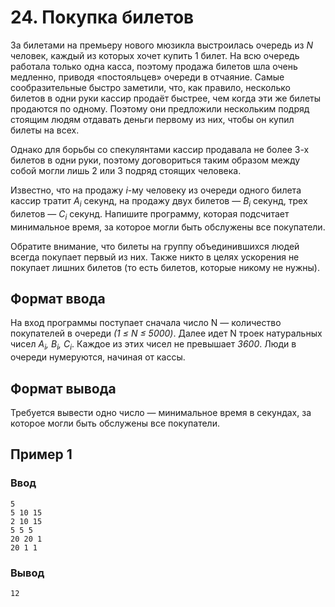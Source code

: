 # 24. Покупка билетов

За билетами на премьеру нового мюзикла выстроилась очередь из _N_ человек, каждый из которых хочет купить 1 билет. На
всю очередь работала только одна касса, поэтому продажа билетов шла очень медленно, приводя «постояльцев» очереди в
отчаяние. Самые сообразительные быстро заметили, что, как правило, несколько билетов в одни руки кассир продаёт быстрее,
чем когда эти же билеты продаются по одному. Поэтому они предложили нескольким подряд стоящим людям отдавать деньги
первому из них, чтобы он купил билеты на всех.

Однако для борьбы со спекулянтами кассир продавала не более 3-х билетов в одни руки, поэтому договориться таким образом
между собой могли лишь 2 или 3 подряд стоящих человека.

Известно, что на продажу _i_-му человеку из очереди одного билета кассир тратит _A<sub>i</sub>_ секунд, на продажу двух
билетов — _B<sub>i</sub>_ секунд, трех билетов — _C<sub>i</sub>_ секунд. Напишите программу, которая подсчитает
минимальное время, за которое могли быть обслужены все покупатели.

Обратите внимание, что билеты на группу объединившихся людей всегда покупает первый из них. Также никто в целях
ускорения не покупает лишних билетов (то есть билетов, которые никому не нужны).

## Формат ввода

На вход программы поступает сначала число N — количество покупателей в очереди _(1 ≤ N ≤ 5000)_. Далее идет N троек
натуральных чисел _A<sub>i</sub>, B<sub>i</sub>, C<sub>i</sub>_. Каждое из этих чисел не превышает _3600_. Люди в
очереди нумеруются, начиная от кассы.

## Формат вывода

Требуется вывести одно число — минимальное время в секундах, за которое могли быть обслужены все покупатели.

## Пример 1

### Ввод

    5
    5 10 15
    2 10 15
    5 5 5
    20 20 1
    20 1 1

### Вывод

    12

